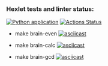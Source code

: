 ### Hexlet tests and linter status:
[![Python application](https://github.com/svyatoslavoh/python-project-lvl1/actions/workflows/make-lint.yml/badge.svg)](https://github.com/svyatoslavoh/python-project-lvl1/actions/workflows/make-lint.yml)
[![Actions Status](https://github.com/svyatoslavoh/python-project-lvl1/workflows/hexlet-check/badge.svg)](https://github.com/svyatoslavoh/python-project-lvl1/actions)

* make brain-even
[![asciicast](https://asciinema.org/a/olKZZnsC5IYqnk5fdlVP8qZWw.svg)](https://asciinema.org/a/olKZZnsC5IYqnk5fdlVP8qZWw)

* make brain-calc
[![asciicast](https://asciinema.org/a/w1e81Hx6JjzexPgQYgIugJlzc.svg)](https://asciinema.org/a/w1e81Hx6JjzexPgQYgIugJlzc)

* make brain-gcd
[![asciicast](https://asciinema.org/a/0Y3d3d25qGJs2GLU4Tv9hsDON.svg)](https://asciinema.org/a/0Y3d3d25qGJs2GLU4Tv9hsDON)